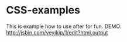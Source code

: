 # CSS-examples
This is example how to use after for fun.
DEMO: http://jsbin.com/veyikip/1/edit?html,output
